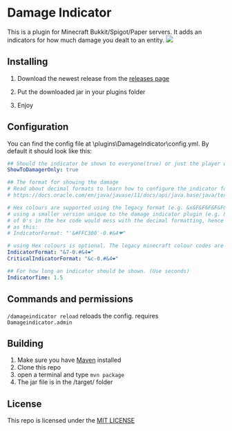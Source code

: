 # Damage Indicator

This is a plugin for Minecraft Bukkit/Spigot/Paper servers. It adds an indicators for how much damage you dealt to an entity.
![](/images/dmgindicatorscreen.png)

## Installing

1. Download the newest release from the [releases page](https://github.com/MagicCheese1/Damage-Indicator/releases)

2. Put the downloaded jar in your plugins folder

3. Enjoy

## Configuration

You can find the config file at \plugins\DamageIndicator\config.yml. By default it should look like this:

```yaml
## Should the indicator be shown to everyone(true) or just the player who dealt the damage(false)
ShowToDamagerOnly: true

## The format for showing the damage
# Read about decimal formats to learn how to configure the indicator format.
# https://docs.oracle.com/en/java/javase/11/docs/api/java.base/java/text/DecimalFormat.html

# Hex colours are supported using the legacy format (e.g. &x&F&F&F&F&F&F to represent white), but may also be defined
# using a smaller version unique to the damage indicator plugin (e.g. &#FFFFFF to represent white). Note that the usage
# of 0's in the hex code would mess with the decimal formatting, hence they should be escaped using single quotes, such
# as this:
# IndicatorFormat: "'&#FFC300'-0.#&4❤"

# using Hex colours is optional. The legacy minecraft colour codes are still supported.
IndicatorFormat: "&7-0.#&4❤"
CriticalIndicatorFormat: "&c-0.#&4❤"

## For how long an indicator should be shown. (Use seconds)
IndicatorTime: 1.5

```

## Commands and permissions

`/damageindicator reload` reloads the config. requires `Damageindicator.admin` 


## Building

1. Make sure you have [Maven](https://maven.apache.org/) installed
2. Clone this repo
3. open a terminal and type `mvn package`
4. The jar file is in the /target/ folder

## License

This repo is licensed under the [MIT LICENSE](/LICENSE)

